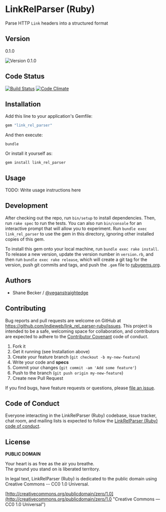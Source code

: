 # LinkRelParser (Ruby)

Parse HTTP `Link` headers into a structured format


## Version

0.1.0

![Version 0.1.0](https://img.shields.io/badge/VERSION-0.1.0-green.svg)


## Code Status

[![Build Status](https://travis-ci.org/indieweb/link_rel_parser-ruby.svg?branch=master)](https://travis-ci.org/indieweb/link_rel_parser-ruby)
[![Code Climate](https://codeclimate.com/github/indieweb/link_rel_parser-ruby/badges/gpa.svg)](https://codeclimate.com/github/indieweb/link_rel_parser-ruby)


## Installation

Add this line to your application's Gemfile:

```ruby
gem "link_rel_parser"
```

And then execute:

```
bundle
```

Or install it yourself as:

```
gem install link_rel_parser
```


## Usage

TODO: Write usage instructions here


## Development

After checking out the repo, run `bin/setup` to install dependencies. Then, run `rake spec` to run the tests. You can also run `bin/console` for an interactive prompt that will allow you to experiment. Run `bundle exec link_rel_parser` to use the gem in this directory, ignoring other installed copies of this gem.

To install this gem onto your local machine, run `bundle exec rake install`. To release a new version, update the version number in `version.rb`, and then run `bundle exec rake release`, which will create a git tag for the version, push git commits and tags, and push the `.gem` file to [rubygems.org](https://rubygems.org).

## Authors

* Shane Becker / [@veganstraightedge](https://github.com/veganstraightedge)


## Contributing

Bug reports and pull requests are welcome on GitHub at https://github.com/indieweb/link_rel_parser-ruby/issues. This project is intended to be a safe, welcoming space for collaboration, and contributors are expected to adhere to the [Contributor Covenant](http://contributor-covenant.org) code of conduct.

1. Fork it
2. Get it running (see Installation above)
3. Create your feature branch (`git checkout -b my-new-feature`)
4. Write your code and **specs**
5. Commit your changes (`git commit -am 'Add some feature'`)
6. Push to the branch (`git push origin my-new-feature`)
7. Create new Pull Request

If you find bugs, have feature requests or questions, please
[file an issue](https://github.com/indieweb/link_rel_parser-ruby/issues).


## Code of Conduct

Everyone interacting in the LinkRelParser (Ruby) codebase, issue tracker, chat room, and mailing lists is expected to follow the
[LinkRelParser (Ruby) code of conduct](https://github.com/indieweb/link_rel_parser-ruby/blob/master/CODE_OF_CONDUCT.md).


## License

**PUBLIC DOMAIN**

Your heart is as free as the air you breathe. <br>
The ground you stand on is liberated territory.

In legal text, LinkRelParser (Ruby) is dedicated to the public domain
using Creative Commons -- CC0 1.0 Universal.

[http://creativecommons.org/publicdomain/zero/1.0](http://creativecommons.org/publicdomain/zero/1.0 "Creative Commons &mdash; CC0 1.0 Universal")
